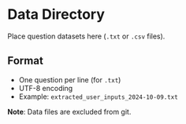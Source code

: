 # Data Directory

Place question datasets here (`.txt` or `.csv` files).

## Format
- One question per line (for `.txt`)
- UTF-8 encoding
- Example: `extracted_user_inputs_2024-10-09.txt`

**Note**: Data files are excluded from git.

